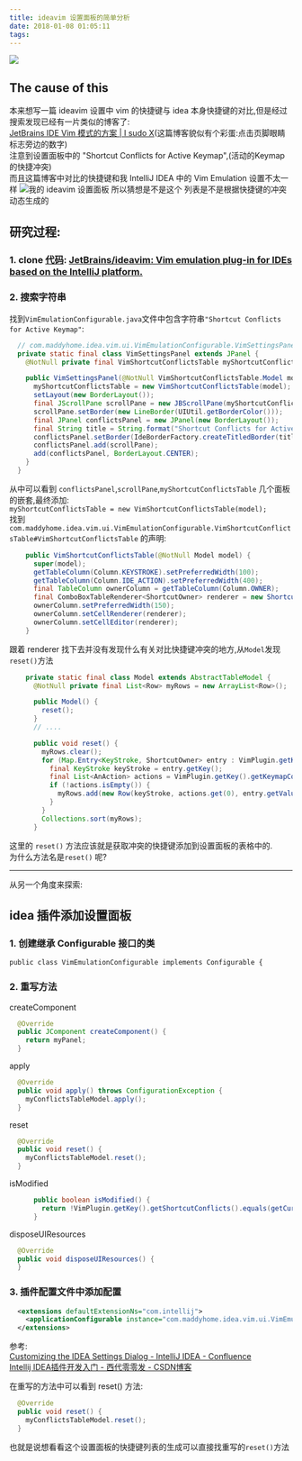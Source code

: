 ```yaml
---
title: ideavim 设置面板的简单分析
date: 2018-01-08 01:05:11
tags:
---
```


![](https://ws2.sinaimg.cn/large/006tNc79gy1fn8jcxhzpxj31401cx13r.jpg)
## The cause of this
本来想写一篇 ideavim 设置中 vim 的快捷键与 idea 本身快捷键的对比,但是经过搜索发现已经有一片类似的博客了:  
[JetBrains IDE Vim 模式的方案 | I sudo X](https://isudox.com/2016/07/26/scheme-of-ideavim-keymap/ '0.0')(这篇博客貌似有个彩蛋:点击页脚眼睛标志旁边的数字)  
注意到设置面板中的 "Shortcut Conflicts for Active Keymap",(活动的Keymap的快捷冲突)  
而且这篇博客中对比的快捷键和我 IntelliJ IDEA 中的 Vim Emulation 设置不太一样
![我的 ideavim 设置面板](https://ws3.sinaimg.cn/large/006tNc79gy1fn8hrga1kzj31kw0zggta.jpg)
所以猜想是不是这个 列表是不是根据快捷键的冲突动态生成的

<!-- more -->
## 研究过程:
### 1. clone [代码](https://github.com/JetBrains/ideavim.git): [JetBrains/ideavim: Vim emulation plug-in for IDEs based on the IntelliJ platform.](https://github.com/JetBrains/ideavim '0.0')
### 2. 搜索字符串  
找到`VimEmulationConfigurable.java`文件中包含字符串`"Shortcut Conflicts for Active Keymap"`:
``` java
  // com.maddyhome.idea.vim.ui.VimEmulationConfigurable.VimSettingsPanel
  private static final class VimSettingsPanel extends JPanel {
    @NotNull private final VimShortcutConflictsTable myShortcutConflictsTable;

    public VimSettingsPanel(@NotNull VimShortcutConflictsTable.Model model) {
      myShortcutConflictsTable = new VimShortcutConflictsTable(model);
      setLayout(new BorderLayout());
      final JScrollPane scrollPane = new JBScrollPane(myShortcutConflictsTable);
      scrollPane.setBorder(new LineBorder(UIUtil.getBorderColor()));
      final JPanel conflictsPanel = new JPanel(new BorderLayout());
      final String title = String.format("Shortcut Conflicts for Active Keymap");
      conflictsPanel.setBorder(IdeBorderFactory.createTitledBorder(title, false));
      conflictsPanel.add(scrollPane);
      add(conflictsPanel, BorderLayout.CENTER);
    }
  }
```
从中可以看到 `conflictsPanel`,`scrollPane`,`myShortcutConflictsTable` 几个面板的嵌套,最终添加:  
`myShortcutConflictsTable = new VimShortcutConflictsTable(model);`  
找到 `com.maddyhome.idea.vim.ui.VimEmulationConfigurable.VimShortcutConflictsTable#VimShortcutConflictsTable` 的声明:
``` java
    public VimShortcutConflictsTable(@NotNull Model model) {
      super(model);
      getTableColumn(Column.KEYSTROKE).setPreferredWidth(100);
      getTableColumn(Column.IDE_ACTION).setPreferredWidth(400);
      final TableColumn ownerColumn = getTableColumn(Column.OWNER);
      final ComboBoxTableRenderer<ShortcutOwner> renderer = new ShortcutOwnerRenderer();
      ownerColumn.setPreferredWidth(150);
      ownerColumn.setCellRenderer(renderer);
      ownerColumn.setCellEditor(renderer);
    }
```
跟着 renderer 找下去并没有发现什么有关对比快捷键冲突的地方,从`Model`发现`reset()`方法
``` java
    private static final class Model extends AbstractTableModel {
      @NotNull private final List<Row> myRows = new ArrayList<Row>();

      public Model() {
        reset();
      }
      // ....
```
``` java
      public void reset() {
        myRows.clear();
        for (Map.Entry<KeyStroke, ShortcutOwner> entry : VimPlugin.getKey().getShortcutConflicts().entrySet()) {
          final KeyStroke keyStroke = entry.getKey();
          final List<AnAction> actions = VimPlugin.getKey().getKeymapConflicts(keyStroke);
          if (!actions.isEmpty()) {
            myRows.add(new Row(keyStroke, actions.get(0), entry.getValue()));
          }
        }
        Collections.sort(myRows);
      }
```
这里的 `reset()` 方法应该就是获取冲突的快捷键添加到设置面板的表格中的.  
为什么方法名是`reset()` 呢?  

----
从另一个角度来探索:  

## idea 插件添加设置面板
### 1. 创建继承 Configurable 接口的类

```
public class VimEmulationConfigurable implements Configurable {
```

### 2. 重写方法  

createComponent
``` java
  @Override
  public JComponent createComponent() {
    return myPanel;
  }
```
apply
``` java
  @Override
  public void apply() throws ConfigurationException {
    myConflictsTableModel.apply();
  }
```
reset
``` java
  @Override
  public void reset() {
    myConflictsTableModel.reset();
  }
```

isModified
``` java
      public boolean isModified() {
        return !VimPlugin.getKey().getShortcutConflicts().equals(getCurrentData());
      }
```

disposeUIResources
``` java
  @Override
  public void disposeUIResources() {
  }
```


### 3. 插件配置文件中添加配置  
``` xml
  <extensions defaultExtensionNs="com.intellij">
    <applicationConfigurable instance="com.maddyhome.idea.vim.ui.VimEmulationConfigurable"/>
  </extensions>
```
参考:  
[Customizing the IDEA Settings Dialog - IntelliJ IDEA - Confluence](https://confluence.jetbrains.com/display/IDEADEV/Customizing+the+IDEA+Settings+Dialog '0.0')  
[Intellij IDEA插件开发入门 - 西代零零发 - CSDN博客](http://blog.csdn.net/dc_726/article/details/14139155 '0.0')  

在重写的方法中可以看到 reset() 方法:  
``` java
  @Override
  public void reset() {
    myConflictsTableModel.reset();
  }
```
也就是说想看看这个设置面板的快捷键列表的生成可以直接找重写的`reset()`方法  



